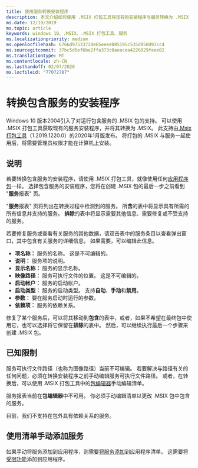 ```yaml
---
title: 使用服务转换安装程序
description: 本文介绍如何使用 .MSIX 打包工具将现有的安装程序与服务转换为 .MSIX
ms.date: 12/19/2019
ms.topic: article
keywords: windows 10、.MSIX、.MSIX 打包工具、服务
ms.localizationpriority: medium
ms.openlocfilehash: 6766d97533724e65eeee885195c535d950d93cc4
ms.sourcegitcommit: 37bc5d6ef6be2ffa373c0aeacea4226829feee02
ms.translationtype: MT
ms.contentlocale: zh-CN
ms.lasthandoff: 02/07/2020
ms.locfileid: "77072787"
---
```

# <a name="convert-an-installer-that-includes-services"></a>转换包含服务的安装程序

Windows 10 版本2004引入了对运行包含服务的 .MSIX 包的支持。 可以使用 .MSIX 打包工具获取现有的服务安装程序，并将其转换为 .MSIX。 此支持由[.Msix 打包工具](tool-overview.md)（1.2019.1220.0）的2020年1月版发布。 将打包的 .MSIX 与服务一起使用后，将需要管理员权限才能在计算机上安装。

## <a name="instructions"></a>说明

若要转换包含服务的安装程序，请使用 .MSIX 打包工具，就像使用任何[应用程序包](create-app-package.md)一样。 选择包含服务的安装程序，您将在创建 .MSIX 包的最后一步之前看到 "**服务**报表" 页。

"**服务**报表" 页将列出在转换过程中检测到的服务。 所**含**的表中将显示具有所需的所有信息并支持的服务。 **排除**的表中将显示需要其他信息、需要修复或不受支持的服务。

若要修复服务或查看有关服务的其他数据，请双击表中的服务条目以查看弹出窗口，其中包含有关服务的详细信息。 如果需要，可以编辑此信息。

- **项名称：** 服务的名称。 这是不可编辑的。
- **说明：** 服务项的说明。
- **显示名称：** 服务的显示名称。
- **映像路径：** 服务可执行文件的位置。 这是不可编辑的。
- **启动帐户：** 服务的启动帐户。
- **启动类型：** 服务的启动类型。 支持**自动**、**手动**和**禁用**。
- **参数：** 要在服务启动时运行的参数。
- **依赖项：** 服务的依赖关系。

修复了某个服务后，可以将其移动到**包含**的表中，或者，如果不希望在最终包中使用它，也可以选择将它保留在**排除**的表中。 然后，可以继续执行最后一个步骤来创建 .MSIX 包。

## <a name="known-limitations"></a>已知限制

服务可执行文件路径（也称为图像路径）当前不可编辑。 若要解决与路径有关的任何问题，必须在转换安装程序之前手动编辑服务可执行文件路径。 或者，在转换后，可以使用 .MSIX 打包工具中的[包编辑器](package-editor.md)手动编辑清单。

服务报表当前在**包编辑器**中不可用。 你必须手动编辑清单以更改 .MSIX 包中包含的服务。

目前，我们不支持在包外具有依赖关系的服务。

## <a name="add-a-service-manually-using-your-manifest"></a>使用清单手动添加服务

如果手动将服务添加到应用程序，则需要[将服务添加](https://docs.microsoft.com/uwp/schemas/appxpackage/uapmanifestschema/element-desktop6-service)到应用程序清单。 这需要将[受限功能](https://docs.microsoft.com/windows/uwp/packaging/app-capability-declarations#restricted-capabilities)添加到应用程序。
